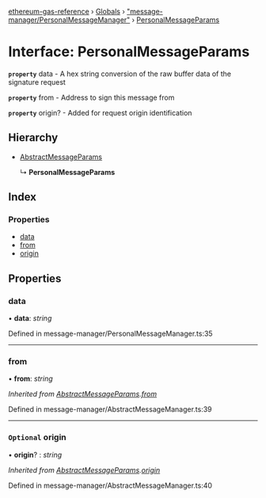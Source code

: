 [ethereum-gas-reference](../README.md) › [Globals](../globals.md) › ["message-manager/PersonalMessageManager"](../modules/_message_manager_personalmessagemanager_.md) › [PersonalMessageParams](_message_manager_personalmessagemanager_.personalmessageparams.md)

# Interface: PersonalMessageParams

**`property`** data - A hex string conversion of the raw buffer data of the signature request

**`property`** from - Address to sign this message from

**`property`** origin? - Added for request origin identification

## Hierarchy

* [AbstractMessageParams](_message_manager_abstractmessagemanager_.abstractmessageparams.md)

  ↳ **PersonalMessageParams**

## Index

### Properties

* [data](_message_manager_personalmessagemanager_.personalmessageparams.md#data)
* [from](_message_manager_personalmessagemanager_.personalmessageparams.md#from)
* [origin](_message_manager_personalmessagemanager_.personalmessageparams.md#optional-origin)

## Properties

###  data

• **data**: *string*

Defined in message-manager/PersonalMessageManager.ts:35

___

###  from

• **from**: *string*

*Inherited from [AbstractMessageParams](_message_manager_abstractmessagemanager_.abstractmessageparams.md).[from](_message_manager_abstractmessagemanager_.abstractmessageparams.md#from)*

Defined in message-manager/AbstractMessageManager.ts:39

___

### `Optional` origin

• **origin**? : *string*

*Inherited from [AbstractMessageParams](_message_manager_abstractmessagemanager_.abstractmessageparams.md).[origin](_message_manager_abstractmessagemanager_.abstractmessageparams.md#optional-origin)*

Defined in message-manager/AbstractMessageManager.ts:40
